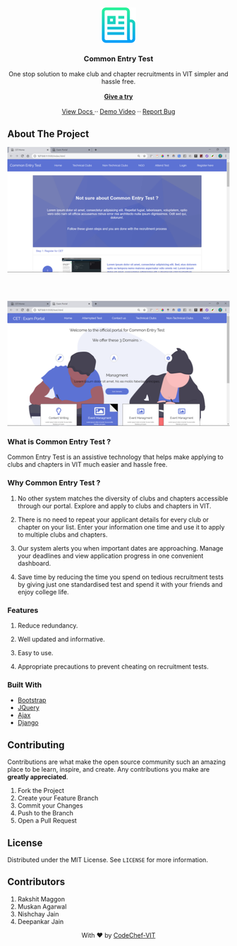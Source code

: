 

<br>
<p align="center">
  <a href="#">
    <img src="assets/img/logo.png" alt="Logo" width="80" height="80">
  </a>

  <h3 align="center">Common Entry Test</h3>

  <p align="center">
    One stop solution to make club and chapter recruitments in VIT simpler and hassle free.
    <br>
    <br>
    <a href="https://codechefvit.github.io/Common-Entry-Test/index.html"><strong>Give a try</strong></a>
    <br>
    <br>
    <a href="https://github.com/CodeChefVIT/Common-Entry-Test">View Docs </a>
    ··
    <a href="https://youtu.be/edT0Mvr2VnU">Demo Video</a>
    ··
    <a href="https://github.com/CodeChefVIT/Common-Entry-Test/issues">Report Bug</a>
  </p>
</p>





<!-- ABOUT THE PROJECT -->
## About The Project

<p align="center"> 
    <img src="assets/img/ss1.png"  width="1000">
</p>
<br><br>
<p align="center"> 
    <img src="assets/img/ss2.png"  width="1000">
</p>

### What is Common Entry Test ?
Common Entry Test is an assistive technology that helps make applying to clubs and chapters in VIT much easier and hassle free.

### Why Common Entry Test ?
1) No other system matches the diversity of clubs and chapters accessible through our portal. Explore and apply to clubs and chapters in VIT.

2) There is no need to repeat your applicant details for every club or chapter on your list. Enter your information one time and use it to apply to multiple clubs and chapters.

3) Our system alerts you when important dates are approaching. Manage your deadlines and view application progress in one convenient dashboard.

4) Save time by reducing the time you spend on tedious recruitment tests by giving just one standardised test and spend it with your friends and enjoy college life.

### Features
1) Reduce redundancy.

2) Well updated and informative.

3) Easy to use.

4) Appropriate precautions to prevent cheating on recruitment tests.
### Built With

* [Bootstrap](https://getbootstrap.com)
* [JQuery](https://jquery.com)
* [Ajax](https://www.w3schools.com/xml/ajax_intro.asp)
* [Django](https://www.djangoproject.com/)
<!-- CONTRIBUTING -->
## Contributing

Contributions are what make the open source community such an amazing place to be learn, inspire, and create. Any contributions you make are **greatly appreciated**.

1. Fork the Project
2. Create your Feature Branch 
3. Commit your Changes 
4. Push to the Branch 
5. Open a Pull Request



<!-- LICENSE -->
## License

Distributed under the MIT License. See `LICENSE` for more information.

## Contributors
1) Rakshit Maggon
2) Muskan Agarwal 
3) Nishchay Jain
4) Deepankar Jain



<p align="center">
	With ❤️ by <a href="https://www.codechefvit.com/" target="_blank"> CodeChef-VIT</a>
</p>

